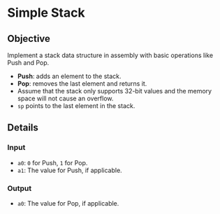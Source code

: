 # Simple Stack

## Objective
Implement a stack data structure in assembly with basic operations like Push and Pop.

- **Push**: adds an element to the stack.
- **Pop**: removes the last element and returns it.
- Assume that the stack only supports 32-bit values and the memory space will not cause an overflow.
- `sp` points to the last element in the stack.

## Details

### Input
- `a0`: `0` for Push, `1` for Pop.
- `a1`: The value for Push, if applicable.

### Output
- `a0`: The value for Pop, if applicable.
